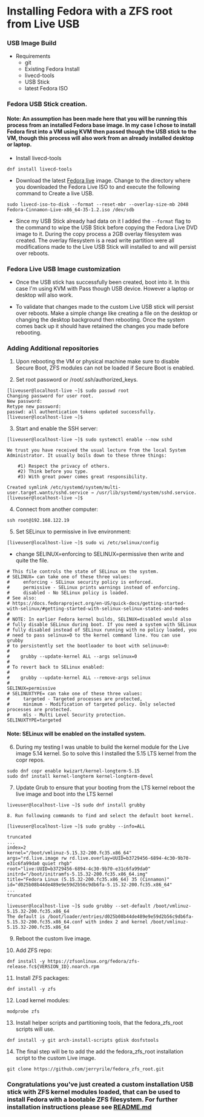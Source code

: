 # Installing Fedora with a ZFS root from Live USB

### USB Image Build
- Requirements 
	- git
	- Existing Fedora Install
	- livecd-tools
	- USB Stick
	- latest Fedora ISO

### Fedora USB Stick creation. 
#### Note: An assumption has been made here that you will be running this process from an installed Fedora base image. In my case I chose to install Fedora first into a VM using KVM then passed though the USB stick to the VM, though this process will also work from an already installed desktop or laptop. 
- Install livecd-tools
~~~
dnf install livecd-tools
~~~

- Download the latest [Fedora live](https://getfedora.org/en/workstation/download/) image. Change to the directory where you downloaded the Fedora Live ISO to and execute the following command to Create a live USB. 
~~~
sudo livecd-iso-to-disk --format --reset-mbr --overlay-size-mb 2048 Fedora-Cinnamon-Live-x86_64-35-1.2.iso /dev/sdb
~~~

- Since my USB Stick already had data on it I added the ``` --format ``` flag to the command to wipe the USB Stick before copying the Fedora Live DVD image to it. During the copy  process a 2GB overlay filesystem was created. The overlay filesystem is a read write partition were all modifications made to the Live USB Stick will installed to and will persist over reboots.

### Fedora Live USB Image customization
- Once the USB stick has successfully been created, boot into it. In this case I'm using KVM with Pass though USB device. However a laptop or desktop will also work.  

- To validate that changes made to the custom Live USB stick will persist over reboots. Make a simple change like creating a file on the desktop or changing the desktop background then rebooting. Once the system comes back up it should have retained the changes you made before rebooting.

### Adding Additional repositories 
1. Upon rebooting the VM or physical machine make sure to disable Secure Boot, ZFS modules can not be loaded if Secure Boot is enabled.

2. Set root password or /root/.ssh/authorized_keys.
~~~
[liveuser@localhost-live ~]$ sudo passwd root
Changing password for user root.
New password: 
Retype new password: 
passwd: all authentication tokens updated successfully.
[liveuser@localhost-live ~]$ 
~~~

3. Start and enable the SSH server:
~~~
[liveuser@localhost-live ~]$ sudo systemctl enable --now sshd

We trust you have received the usual lecture from the local System
Administrator. It usually boils down to these three things:

    #1) Respect the privacy of others.
    #2) Think before you type.
    #3) With great power comes great responsibility.

Created symlink /etc/systemd/system/multi-user.target.wants/sshd.service → /usr/lib/systemd/system/sshd.service.
[liveuser@localhost-live ~]$
~~~

4. Connect from another computer:
~~~
ssh root@192.168.122.19
~~~~

5. Set SELinux to permissive in live environment:
~~~
[liveuser@localhost-live ~]$ sudo vi /etc/selinux/config
~~~
	
- change SELINUX=enforcing to SELINUX=permissive then write and quite the file.
~~~
# This file controls the state of SELinux on the system.
# SELINUX= can take one of these three values:
#     enforcing - SELinux security policy is enforced.
#     permissive - SELinux prints warnings instead of enforcing.
#     disabled - No SELinux policy is loaded.
# See also:
# https://docs.fedoraproject.org/en-US/quick-docs/getting-started-with-selinux/#getting-started-with-selinux-selinux-states-and-modes
#
# NOTE: In earlier Fedora kernel builds, SELINUX=disabled would also
# fully disable SELinux during boot. If you need a system with SELinux
# fully disabled instead of SELinux running with no policy loaded, you
# need to pass selinux=0 to the kernel command line. You can use grubby
# to persistently set the bootloader to boot with selinux=0:
#
#    grubby --update-kernel ALL --args selinux=0
#
# To revert back to SELinux enabled:
#
#    grubby --update-kernel ALL --remove-args selinux
#
SELINUX=permissive
# SELINUXTYPE= can take one of these three values:
#     targeted - Targeted processes are protected,
#     minimum - Modification of targeted policy. Only selected processes are protected.
#     mls - Multi Level Security protection.
SELINUXTYPE=targeted
~~~

#### Note: SELinux will be enabled on the installed system.

6. During my testing I was unable to build the kernel module for the Live image 5.14 kernel. So to solve this I installed the 5.15 LTS kernel from the copr repos.

~~~
sudo dnf copr enable kwizart/kernel-longterm-5.15
sudo dnf install kernel-longterm kernel-longterm-devel
~~~

7. Update Grub to ensure that your booting from the LTS kernel reboot the live image and boot into the LTS kernel
~~~
liveuser@localhost-live ~]$ sudo dnf install grubby
~~~


	8. Run following commands to find and select the default boot kernel.
~~~
[liveuser@localhost-live ~]$ sudo grubby --info=ALL

truncated
... 
index=2
kernel="/boot/vmlinuz-5.15.32-200.fc35.x86_64"
args="rd.live.image rw rd.live.overlay=UUID=b3729456-6894-4c30-9b70-e31c6fa99da0 quiet rhgb"
root="live:UUID=b3729456-6894-4c30-9b70-e31c6fa99da0"
initrd="/boot/initramfs-5.15.32-200.fc35.x86_64.img"
title="Fedora Linux (5.15.32-200.fc35.x86_64) 35 (Cinnamon)"
id="d025b08b44de489e9e59d2b56c9db6fa-5.15.32-200.fc35.x86_64"
... 
truncated
~~~


~~~
liveuser@localhost-live ~]$ sudo grubby --set-default /boot/vmlinuz-5.15.32-200.fc35.x86_64
The default is /boot/loader/entries/d025b08b44de489e9e59d2b56c9db6fa-5.15.32-200.fc35.x86_64.conf with index 2 and kernel /boot/vmlinuz-5.15.32-200.fc35.x86_64
~~~

9. Reboot the custom live image.

10. Add ZFS repo:
~~~
dnf install -y https://zfsonlinux.org/fedora/zfs-release.fc${VERSION_ID}.noarch.rpm
~~~

11. Install ZFS packages:
~~~
dnf install -y zfs
~~~

12. Load kernel modules:
~~~
modprobe zfs
~~~

13. Install helper scripts and partitioning tools, that the fedora_zfs_root scripts will use.
~~~
dnf install -y git arch-install-scripts gdisk dosfstools
~~~

14. The final step will be to add the add the fedora_zfs_root installation script to the custom Live image.
~~~
git clone https://github.com/jerryrile/fedora_zfs_root.git
~~~
   
### Congratulations you've just created a custom installation USB stick with ZFS kernel modules loaded, that can be used to install Fedora with a bootable ZFS filesystem. For further installation instructions please see [README.md](https://github.com/jerryrile/fedora_zfs_root/blob/main/README.md)